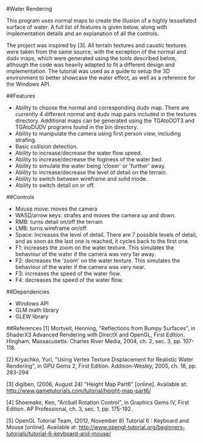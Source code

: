 #Water Rendering

This program uses normal maps to create the illusion of a highly tessellated surface of water. A full list of features is given below, along with
implementation details and an explanation of all the controls.

The project was inspired by [3]. All terrain textures and caustic textures were taken from the same source, with the exception of the normal and
dudv maps, which were generated using the tools described below, although the code was heavily adapted to fit a different design and implementation.
The tutorial was used as a guide to setup the 3D environment to better showcase the water effect, as well as a reference for the Windows API.

##Features
 - Ability to choose the normal and corresponding dudv map. There are currently 4 different normal and dudv map pairs included in the textures directory. 
   Additional maps can be generated using the TGAtoDOT3 and TGAtoDUDV programs found in the bin directory. 
 - Ability to manipulate the camera using first person view, including strafing.
 - Basic collision detection.
 - Ability to increase/decrease the water flow speed.
 - Ability to increase/decrease the foginess of the water bed.
 - Ability to simulate the water being 'closer' or 'further' away.
 - Ability to increase/decrease the level of detail on the terrain.
 - Ability to switch between wireframe and solid mode.
 - Ability to switch detail on or off.

##Controls
 - Mouse move: moves the camera
 - WASD/arrow keys: strafes and moves the camera up and down.
 - RMB: turns detail on/off the terrain
 - LMB: turns wireframe on/off
 - Space: Increases the level of detail. There are 7 possible levels of detail, and as soon as the last one is reached, it cycles back to the first one.
 - F1: increases the zoom on the water texture. This simulates the behaviour of the water if the camera was very far away.
 - F2: decreases the 'zoom' on the water texture. This simulates the behaviour of the water if the camera was very near.
 - F3: increases the speed of the water flow.
 - F4: decreases the speed of the water flow.

##Dependencies
 - Windows API
 - GLM math library
 - GLEW library

##References
[1] Mortveit, Henning, "Reflections from Bumpy Surfaces", in ShaderX3 Advanced Rendering with DirectX and OpenGL, First Edition. 
    Hingham, Massacusetts: Charles River Media, 2004, ch. 2, sec. 3, pp. 107-118.

[2] Kryachko, Yuri, "Using Vertex Texture Displacement for Realistic Water Rendering", in GPU Gems 2, First Edition.
    Addison-Wesley, 2005, ch. 18, pp. 283-294

[3] digiben, (2006, August 24) "Height Map Part6" [online]. Available at: http://www.gametutorials.com/tutorial/height-map-part6/

[4] Shoemake, Ken, "Arcball Rotation Control", in Graphics Gems IV, First Edition.
    AP Professional, ch. 3, sec. 1, pp. 175-192.

[5] OpenGL Tutorial Team, (2012, November 8) Tutorial 6 : Keyboard and Mouse [online]. Available at: http://www.opengl-tutorial.org/beginners-tutorials/tutorial-6-keyboard-and-mouse/

